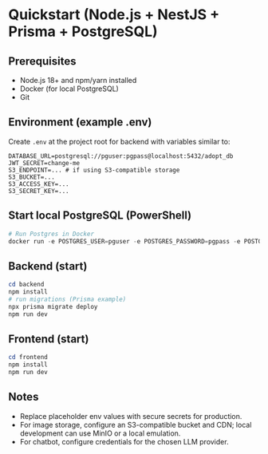 # Quickstart (Node.js + NestJS + Prisma + PostgreSQL)

## Prerequisites

- Node.js 18+ and npm/yarn installed
- Docker (for local PostgreSQL)
- Git

## Environment (example .env)

Create `.env` at the project root for backend with variables similar to:

```
DATABASE_URL=postgresql://pguser:pgpass@localhost:5432/adopt_db
JWT_SECRET=change-me
S3_ENDPOINT=... # if using S3-compatible storage
S3_BUCKET=...
S3_ACCESS_KEY=...
S3_SECRET_KEY=...
```

## Start local PostgreSQL (PowerShell)

```powershell
# Run Postgres in Docker
docker run -e POSTGRES_USER=pguser -e POSTGRES_PASSWORD=pgpass -e POSTGRES_DB=adopt_db -p 5432:5432 -d postgres:15
```

## Backend (start)

```powershell
cd backend
npm install
# run migrations (Prisma example)
npx prisma migrate deploy
npm run dev
```

## Frontend (start)

```powershell
cd frontend
npm install
npm run dev
```

## Notes

- Replace placeholder env values with secure secrets for production.
- For image storage, configure an S3-compatible bucket and CDN; local development can use MinIO or a local emulation.
- For chatbot, configure credentials for the chosen LLM provider.
